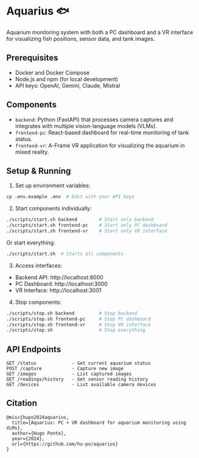 # Aquarius 🐟

Aquarium monitoring system with both a PC dashboard and a VR interface for visualizing fish positions, sensor data, and tank images.

## Prerequisites

- Docker and Docker Compose
- Node.js and npm (for local development)
- API keys: OpenAI, Gemini, Claude, Mistral

## Components

- `backend`: Python (FastAPI) that processes camera captures and integrates with multiple vision-language models (VLMs).
- `frontend-pc`: React-based dashboard for real-time monitoring of tank status.
- `frontend-vr`: A-Frame VR application for visualizing the aquarium in mixed reality.

## Setup & Running

1. Set up environment variables:
```bash
cp .env.example .env  # Edit with your API keys
```

2. Start components individually:
```bash
./scripts/start.sh backend        # Start only backend
./scripts/start.sh frontend-pc    # Start only PC dashboard
./scripts/start.sh frontend-vr    # Start only VR interface
```

Or start everything:
```bash
./scripts/start.sh  # Starts all components
```

3. Access interfaces:
- Backend API: http://localhost:8000
- PC Dashboard: http://localhost:3000 
- VR Interface: http://localhost:3001

4. Stop components:
```bash
./scripts/stop.sh backend         # Stop backend
./scripts/stop.sh frontend-pc     # Stop PC dashboard
./scripts/stop.sh frontend-vr     # Stop VR interface
./scripts/stop.sh                 # Stop everything
```

## API Endpoints

```
GET /status             - Get current aquarium status
POST /capture           - Capture new image
GET /images             - List captured images
GET /readings/history   - Get sensor reading history
GET /devices            - List available camera devices
```

<!-- ## Video

[![YouTube Video](https://img.youtube.com/vi/TBD/0.jpg)](https://www.youtube.com/watch?v=TBD) -->

## Citation

```
@misc{hupo2024aquarius,
  title={Aquarius: PC + VR dashboard for aquarium monitoring using VLMs},
  author={Hugo Ponte},
  year={2024},
  url={https://github.com/hu-po/aquarius}
}
```